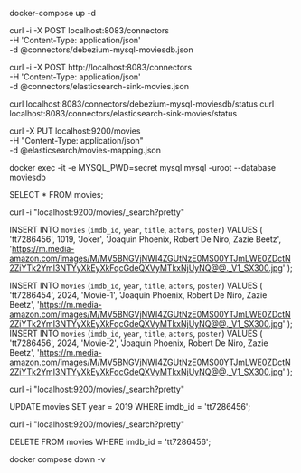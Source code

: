 docker-compose up -d

curl -i -X POST localhost:8083/connectors \
 -H 'Content-Type: application/json' \
 -d @connectors/debezium-mysql-moviesdb.json

curl -i -X POST http://localhost:8083/connectors \
 -H 'Content-Type: application/json' \
 -d @connectors/elasticsearch-sink-movies.json

curl localhost:8083/connectors/debezium-mysql-moviesdb/status
curl localhost:8083/connectors/elasticsearch-sink-movies/status

curl -X PUT localhost:9200/movies \
 -H "Content-Type: application/json" \
 -d @elasticsearch/movies-mapping.json

docker exec -it -e MYSQL_PWD=secret mysql mysql -uroot --database moviesdb

SELECT \* FROM movies;

curl -i "localhost:9200/movies/\_search?pretty"

INSERT INTO `movies` (`imdb_id`, `year`, `title`, `actors`, `poster`)
VALUES (
'tt7286456',
1019,
'Joker',
'Joaquin Phoenix, Robert De Niro, Zazie Beetz',
'https://m.media-amazon.com/images/M/MV5BNGVjNWI4ZGUtNzE0MS00YTJmLWE0ZDctN2ZiYTk2YmI3NTYyXkEyXkFqcGdeQXVyMTkxNjUyNQ@@._V1_SX300.jpg'
);

INSERT INTO `movies` (`imdb_id`, `year`, `title`, `actors`, `poster`)
VALUES (
'tt7286454',
2024,
'Movie-1',
'Joaquin Phoenix, Robert De Niro, Zazie Beetz',
'https://m.media-amazon.com/images/M/MV5BNGVjNWI4ZGUtNzE0MS00YTJmLWE0ZDctN2ZiYTk2YmI3NTYyXkEyXkFqcGdeQXVyMTkxNjUyNQ@@._V1_SX300.jpg'
);
INSERT INTO `movies` (`imdb_id`, `year`, `title`, `actors`, `poster`)
VALUES (
'tt7286456',
2024,
'Movie-2',
'Joaquin Phoenix, Robert De Niro, Zazie Beetz',
'https://m.media-amazon.com/images/M/MV5BNGVjNWI4ZGUtNzE0MS00YTJmLWE0ZDctN2ZiYTk2YmI3NTYyXkEyXkFqcGdeQXVyMTkxNjUyNQ@@._V1_SX300.jpg'
);

curl -i "localhost:9200/movies/\_search?pretty"

UPDATE movies SET year = 2019 WHERE imdb_id = 'tt7286456';

curl -i "localhost:9200/movies/\_search?pretty"

DELETE FROM movies WHERE imdb_id = 'tt7286456';

docker compose down -v
